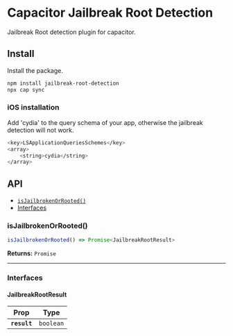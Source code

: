 # Capacitor Jailbreak Root Detection

Jailbreak Root detection plugin for capacitor.

## Install

Install the package.
```bash
npm install jailbreak-root-detection
npx cap sync
```

### iOS installation
Add 'cydia' to the query schema of your app, otherwise the jailbreak detection will not work.
```bash
<key>LSApplicationQueriesSchemes</key>
<array>
    <string>cydia</string>
</array>
```

## API

<docgen-index>

* [`isJailbrokenOrRooted()`](#isjailbrokenorrooted)
* [Interfaces](#interfaces)

</docgen-index>

<docgen-api>
<!--Update the source file JSDoc comments and rerun docgen to update the docs below-->

### isJailbrokenOrRooted()

```typescript
isJailbrokenOrRooted() => Promise<JailbreakRootResult>
```

**Returns:** <code>Promise</code>

--------------------


### Interfaces


#### JailbreakRootResult

| Prop         | Type                 |
| ------------ | -------------------- |
| **`result`** | <code>boolean</code> |

</docgen-api>
